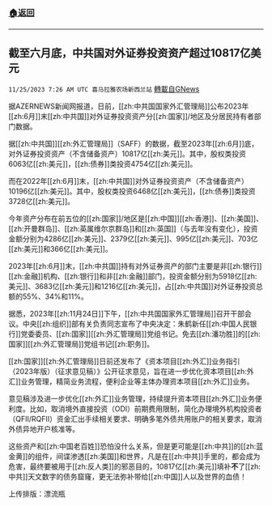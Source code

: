 ###  [:house:返回](README.md)
---


## 截至六月底，中共国对外证券投资资产超过10817亿美元
`11/25/2023 7:26 AM UTC 喜马拉雅农场新西兰站` [轉載自GNews](https://gnews.org/articles/2035598)

据AZERNEWS新闻网报道，日前，[[zh:中共国国家外汇管理局]]公布2023年[[zh:6月]]末[[zh:中共国]]对外证券投资资产分[[zh:国家]]/地区及分居民持有者部门数据。

据[[zh:中共国]][[zh:外汇管理局]]（SAFF）的数据，截至2023年[[zh:6月]]底，对外证券投资资产（不含储备资产）10817亿[[zh:美元]]。其中，股权类投资6063亿[[zh:美元]]，[[zh:债券]]类投资4754亿[[zh:美元]]。

而在2022年[[zh:6月]]末，[[zh:中共国]]对外证券投资资产（不含储备资产）10196亿[[zh:美元]]。其中，股权类投资6468亿[[zh:美元]]，[[zh:债券]]类投资3728亿[[zh:美元]]。

今年资产分布在前五位的[[zh:国家]]/地区是[[zh:中国]][[zh:香港]]、[[zh:美国]]、[[zh:开曼群岛]]、[[zh:英属维尔京群岛]]和[[zh:英国]]（与去年没有变化），投资金额分别为4286亿[[zh:美元]]、2379亿[[zh:美元]]、995亿[[zh:美元]]、703亿[[zh:美元]]和366亿[[zh:美元]]。

2023年[[zh:6月]]末，[[zh:中共国]]持有对外证券资产的部门主要是非[[zh:银行]][[zh:金融]]机构、[[zh:银行]]和非[[zh:金融]]部门，投资金额分别为5918亿[[zh:美元]]、3683亿[[zh:美元]]和1216亿[[zh:美元]]，占[[zh:中共国]]对外证券投资总额的55%、34%和11%。

据悉，2023年[[zh:11月24日]]下午，[[zh:中共国国家外汇管理局]]召开干部会议。中央[[zh:组织]]部有关负责同志宣布了中央决定：朱鹤新任[[zh:中国人民银行]]党委委员、[[zh:国家]][[zh:外汇管理局]]党组书记。免去[[zh:潘功胜]]的[[zh:国家]][[zh:外汇管理局]]党组书记[[zh:职务]]。

[[zh:国家]][[zh:外汇管理局]]日前还发布了《资本项目[[zh:外汇]]业务指引（2023年版）（征求意见稿）》公开征求意见，旨在进一步优化资本项目[[zh:外汇]]业务管理，精简业务流程，便利企业等主体办理资本项目[[zh:外汇]]业务。

意见稿涉及进一步优化[[zh:外汇]]业务管理，持续提升资本项目[[zh:外汇]]业务便利度。比如，取消境外直接投资（ODI）前期费用限制，简化办理境外机构投资者（QFII/RQFII）资金汇出手续相关要求、明确多笔外债共用账户的相关要求，取消外债异地开户核准等。

这些资产和[[zh:中国老百姓]]恐怕没什么关系，但是更可能是[[zh:中共]]的[[zh:蓝金黄]]的组件，间谍渗透[[zh:美国]]和世界，凡是在[[zh:中共]]手里的，都会成为危害，最终要被用于[[zh:反人类]]的邪恶目的，10817亿[[zh:美元]]填补**不**了[[zh:中共]]天文数字的债务窟窿，更无法弥补带给[[zh:中国]]人以及世界的血债！

上传排版：漂流瓶
